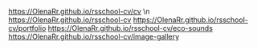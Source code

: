 https://OlenaRr.github.io/rsschool-cv/cv \n
https://OlenaRr.github.io/rsschool-cv
https://OlenaRr.github.io/rsschool-cv/portfolio
https://OlenaRr.github.io/rsschool-cv/eco-sounds
https://OlenaRr.github.io/rsschool-cv/image-gallery
